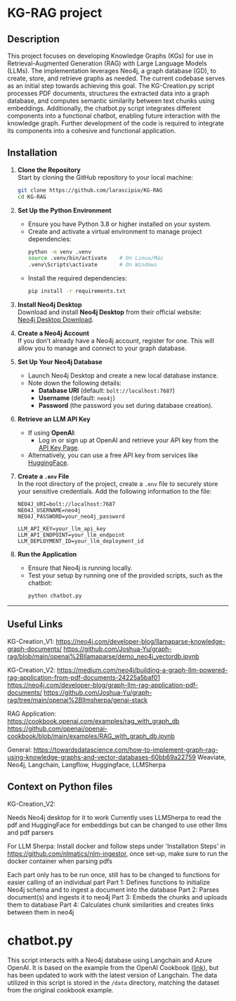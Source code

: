 # KG-RAG project
## Description
This project focuses on developing Knowledge Graphs (KGs) for use in Retrieval-Augmented Generation (RAG) with Large Language Models (LLMs). The implementation leverages Neo4j, a graph database (GD), to create, store, and retrieve graphs as needed. The current codebase serves as an initial step towards achieving this goal. The KG-Creation.py script processes PDF documents, structures the extracted data into a graph database, and computes semantic similarity between text chunks using embeddings. Additionally, the chatbot.py script integrates different components into a functional chatbot, enabling future interaction with the knowledge graph. Further development of the code is required to integrate its components into a cohesive and functional application. 

## Installation

1. **Clone the Repository**  
   Start by cloning the GitHub repository to your local machine:  
   ```bash
   git clone https://github.com/larascipio/KG-RAG
   cd KG-RAG
   ```

2. **Set Up the Python Environment**  
   - Ensure you have Python 3.8 or higher installed on your system.  
   - Create and activate a virtual environment to manage project dependencies:
     ```bash
     python -m venv .venv
     source .venv/bin/activate    # On Linux/Mac
     .venv\Scripts\activate       # On Windows
     ```
   - Install the required dependencies:
     ```bash
     pip install -r requirements.txt
     ```

3. **Install Neo4j Desktop**  
   Download and install **Neo4j Desktop** from their official website:  
   [Neo4j Desktop Download](https://neo4j.com/download/).

4. **Create a Neo4j Account**  
   If you don’t already have a Neo4j account, register for one. This will allow you to manage and connect to your graph database.

5. **Set Up Your Neo4j Database**  
   - Launch Neo4j Desktop and create a new local database instance.  
   - Note down the following details:  
     - **Database URI** (default: `bolt://localhost:7687`)  
     - **Username** (default: `neo4j`)  
     - **Password** (the password you set during database creation).  

6. **Retrieve an LLM API Key**  
   - If using **OpenAI**:
     - Log in or sign up at OpenAI and retrieve your API key from the [API Key Page](https://platform.openai.com/account/api-keys).  
   - Alternatively, you can use a free API key from services like [HuggingFace](https://huggingface.co/inference-api).

7. **Create a `.env` File**  
   In the root directory of the project, create a `.env` file to securely store your sensitive credentials. Add the following information to the file:
   ```env
   NEO4J_URI=bolt://localhost:7687
   NEO4J_USERNAME=neo4j
   NEO4J_PASSWORD=your_neo4j_password

   LLM_API_KEY=your_llm_api_key
   LLM_API_ENDPOINT=your_llm_endpoint
   LLM_DEPLOYMENT_ID=your_llm_deployment_id
   ```

8. **Run the Application**  
   - Ensure that Neo4j is running locally.  
   - Test your setup by running one of the provided scripts, such as the chatbot:
     ```bash
     python chatbot.py
     ```

---
## Useful Links
KG-Creation_V1:
https://neo4j.com/developer-blog/llamaparse-knowledge-graph-documents/
https://github.com/Joshua-Yu/graph-rag/blob/main/openai%2Bllamaparse/demo_neo4j_vectordb.ipynb

KG-Creation_V2:
https://medium.com/neo4j/building-a-graph-llm-powered-rag-application-from-pdf-documents-24225a5baf01
https://neo4j.com/developer-blog/graph-llm-rag-application-pdf-documents/
https://github.com/Joshua-Yu/graph-rag/tree/main/openai%2Bllmsherpa/genai-stack

RAG Application:
https://cookbook.openai.com/examples/rag_with_graph_db
https://github.com/openai/openai-cookbook/blob/main/examples/RAG_with_graph_db.ipynb

General:
https://towardsdatascience.com/how-to-implement-graph-rag-using-knowledge-graphs-and-vector-databases-60bb69a22759
Weaviate, Neo4j, Langchain, Langflow, Huggingface, LLMSherpa

## Context on Python files
KG-Creation_V2:

Needs Neo4j desktop for it to work
Currently uses LLMSherpa to read the pdf and HuggingFace for embeddings but can be changed to use other llms and pdf parsers

For LLM Sherpa: Install docker and follow steps under 'Installation Steps' in https://github.com/nlmatics/nlm-ingestor, once set-up, make sure to run the docker container when parsing pdfs

Each part only has to be run once, still has to be changed to functions for easier calling of an individual part
Part 1: Defines functions to initialize Neo4j schema and to ingest a document into the database
Part 2: Parses document(s) and ingests it to neo4j
Part 3: Embeds the chunks and uploads them to database
Part 4: Calculates chunk similarities and creates links between them in neo4j

# chatbot.py

This script interacts with a Neo4j database using Langchain and Azure OpenAI. It is based on the example from the OpenAI Cookbook ([link](https://cookbook.openai.com/examples/rag_with_graph_db)), but has been updated to work with the latest version of Langchain. The data utilized in this script is stored in the `/data` directory, matching the dataset from the original cookbook example.